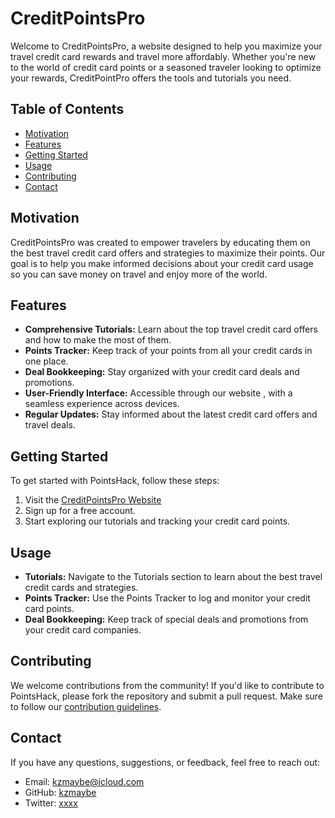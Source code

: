 # CreditPointsPro

Welcome to CreditPointsPro, a website designed to help you maximize your travel credit card rewards and travel more affordably. Whether you're new to the world of credit card points or a seasoned traveler looking to optimize your rewards, CreditPointPro offers the tools and tutorials you need.

## Table of Contents

- [Motivation](#motivation)
- [Features](#features)
- [Getting Started](#getting-started)
- [Usage](#usage)
- [Contributing](#contributing)
- [Contact](#contact)

## Motivation

CreditPointsPro was created to empower travelers by educating them on the best travel credit card offers and strategies to maximize their points. Our goal is to help you make informed decisions about your credit card usage so you can save money on travel and enjoy more of the world.

## Features

- **Comprehensive Tutorials:** Learn about the top travel credit card offers and how to make the most of them.
- **Points Tracker:** Keep track of your points from all your credit cards in one place.
- **Deal Bookkeeping:** Stay organized with your credit card deals and promotions.
- **User-Friendly Interface:** Accessible through our website , with a seamless experience across devices.
- **Regular Updates:** Stay informed about the latest credit card offers and travel deals.

## Getting Started

To get started with PointsHack, follow these steps:

1. Visit the [CreditPointsPro Website](#https://creditpointpros.github.io/CreditPointsPro-Website/)
2. Sign up for a free account.
3. Start exploring our tutorials and tracking your credit card points.

## Usage

- **Tutorials:** Navigate to the Tutorials section to learn about the best travel credit cards and strategies.
- **Points Tracker:** Use the Points Tracker to log and monitor your credit card points.
- **Deal Bookkeeping:** Keep track of special deals and promotions from your credit card companies.

## Contributing

We welcome contributions from the community! If you'd like to contribute to PointsHack, please fork the repository and submit a pull request. Make sure to follow our [contribution guidelines](CONTRIBUTING.md).

## Contact

If you have any questions, suggestions, or feedback, feel free to reach out:

- Email: kzmaybe@icloud.com
- GitHub: [kzmaybe](https://github.com/kzmaybe)
- Twitter: [xxxx](https://twitter.com/XXXXXX)

